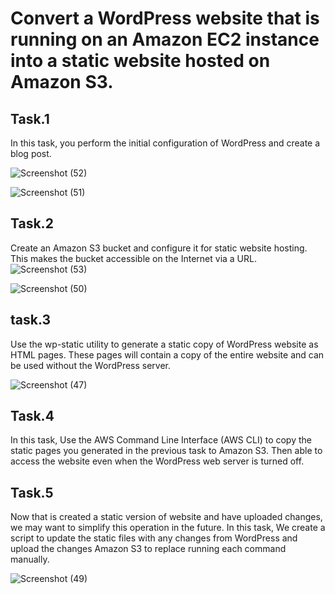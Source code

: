 
# Convert a WordPress website that is running on an Amazon EC2 instance into a static website hosted on Amazon S3.
 ## Task.1
 
 In this task, you perform the initial configuration of WordPress and create a blog post.

 ![Screenshot (52)](https://github.com/user-attachments/assets/77cd1ba6-9a81-4348-8bdd-4979f3d8efff)



 
 ![Screenshot (51)](https://github.com/user-attachments/assets/65f88b46-5459-4a48-8c22-646064bd4761)

 
 ## Task.2
 Create an Amazon S3 bucket and configure it for static website hosting. This makes the bucket accessible on the Internet via a URL.
 ![Screenshot (53)](https://github.com/user-attachments/assets/8d249384-97f2-470d-8702-629994921a2b)


 ![Screenshot (50)](https://github.com/user-attachments/assets/4a514700-d39b-4956-bf95-7c40d2346543)

 ## task.3
 Use the wp-static utility to generate a static copy of  WordPress website as HTML pages. These pages will contain a copy of the entire website and can be used without the WordPress server.

 ![Screenshot (47)](https://github.com/user-attachments/assets/04ebe458-7ad9-4171-9e24-da24fef4a8ad)

 ## Task.4
 In this task, Use the AWS Command Line Interface (AWS CLI) to copy the static pages you generated in the previous task to Amazon S3. Then able to access the website even when the WordPress web server is turned off.
 
  ## Task.5
  Now that is created a static version of  website and have uploaded changes, we may want to simplify this operation in the future. In this task, We create a script to update the static files with any changes from  WordPress and upload the changes Amazon S3 to replace running each command manually.

  ![Screenshot (49)](https://github.com/user-attachments/assets/61bc8dac-773e-4bff-ab40-198198a275f0)

